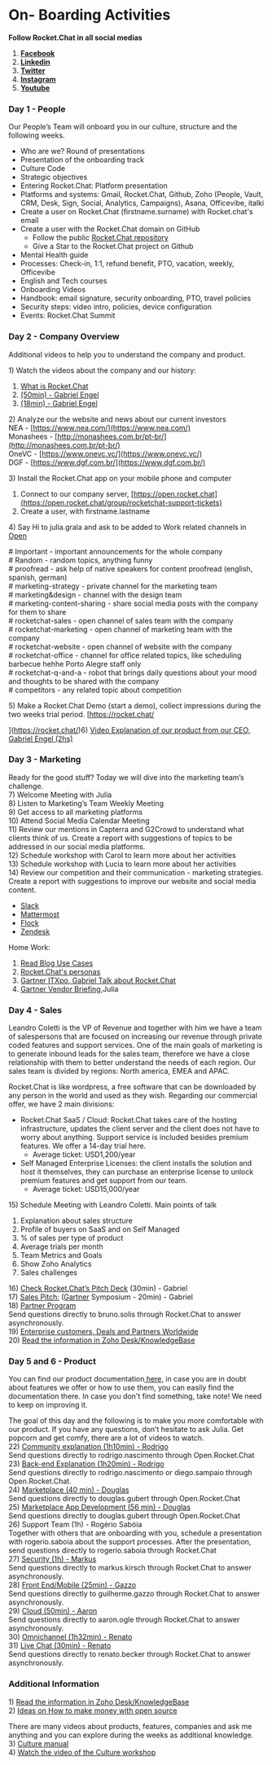# On- Boarding Activities

**Follow Rocket.Chat in all social medias**

1. [**Facebook**](https://www.facebook.com/RocketChatApp)
2. [**Linkedin**](https://www.linkedin.com/company/rocket-chat/)
3. [**Twitter**](https://twitter.com/rocketchat)
4. [**Instagram**](https://instagram.com/rocket.chat)
5. [**Youtube** ](https://www.youtube.com/channel/UCin9nv7mUjoqrRiwrzS5UVQ)

### **Day  1 - People** 

Our People’s Team will onboard you in our culture, structure and the following weeks. 

* Who are we? Round of presentations
* Presentation of the onboarding track
* Culture Code 
* Strategic objectives
* Entering Rocket.Chat: Platform presentation
* Platforms and systems: Gmail, Rocket.Chat, Github, Zoho \(People, Vault, CRM, Desk, Sign, Social, Analytics, Campaigns\), Asana, Officevibe, italki
* Create a user on Rocket.Chat \(firstname.surname\) with Rocket.chat's email
* Create a user with the Rocket.Chat domain on GitHub
  * Follow the public [Rocket.Chat repository](https://github.com/RocketChat/Rocket.Chat)
  * Give a Star to the Rocket.Chat project on Github
* Mental Health guide
* Processes: Check-in, 1:1, refund benefit, PTO, vacation, weekly, Officevibe
* English and Tech courses
* Onboarding Videos
* Handbook: email signature, security onboarding, PTO, travel policies
* Security steps: video intro, policies, device configuration
* Events: Rocket.Chat Summit

### **Day 2 -  Company Overview** 

Additional videos to help you to understand the company and product. 

1\) Watch the videos about the company and our history: 

1. [What is Rocket.Chat](https://drive.google.com/file/d/1wkYaaF0DQ7sKpzJtYs8dTxfkT4mIbMbu/view) 
2. [\(50min\) - Gabriel Engel](https://www.youtube.com/watch?v=hXG5R15Uc-E&t=2s)
3. [\(18min\) - Gabriel Engel](https://www.youtube.com/watch?v=HcnD5MdJLYM&t=16s)

2\) Analyze our the website and news about our current investors  
NEA - [https://www.nea.com/](https://www.nea.com/)  
Monashees - [http://monashees.com.br/pt-br/](http://monashees.com.br/pt-br/)  
OneVC - [https://www.onevc.vc/](https://www.onevc.vc/)  
DGF - [https://www.dgf.com.br/](https://www.dgf.com.br/)

3\) Install the Rocket.Chat app on your mobile phone and computer

1. Connect to our company server, [https://open.rocket.chat](https://open.rocket.chat/group/rocketchat-support-tickets)
2. Create a user, with firstname.lastname

4\) Say Hi to julia.grala and ask to be added to Work related channels in [Open](https://open.rocket.chat) 

\# Important - important announcements for the whole company  
\# Random - random topics, anything funny  
\# proofread - ask help of native speakers for content proofread \(english, spanish, german\)  
\# marketing-strategy - private channel for the marketing team  
\# marketing&design - channel with the design team   
\# marketing-content-sharing - share social media posts with the company for them to share  
\# rocketchat-sales - open channel of sales team with the company  
\# rocketchat-marketing - open channel of marketing team with the company  
\# rocketchat-website  - open channel of website with the company  
\# rocketchat-office - channel for office related topics, like scheduling barbecue hehhe Porto Alegre staff only  
\# rocketchat-q-and-a - robot that brings daily questions about your mood and thoughts to be shared with the company   
\# competitors - any related topic about competition

5\) Make a Rocket.Chat Demo \(start a demo\), collect impressions during the two weeks trial period. [https://rocket.chat/  
  
](https://rocket.chat/)6\) [Video Explanation of our product  from our CEO, Gabriel Engel \(2hs\) ](https://youtu.be/OtH691rD3n4)

### Day 3 - Marketing 

Ready for the good stuff? Today we will dive into the marketing team’s challenge.   
7\) Welcome Meeting with Julia  
8\) Listen to Marketing’s Team Weekly Meeting  
9\) Get access to all marketing platforms   
10\) Attend Social Media Calendar Meeting  
11\) Review our mentions in Capterra and G2Crowd to understand what clients think of us. Create a report with suggestions of topics to be addressed in our social media platforms.   
12\) Schedule workshop  with Carol to learn more about her activities   
13\) Schedule workshop  with Lucia to learn more about her activities  
14\) Review our competition and their communication - marketing strategies. Create a report with suggestions to improve our website and social media content.  

* [Slack ](https://slack.com/)
* [Mattermost ](https://mattermost.com/)
* [Flock](https://flock.com)
* [Zendesk](https://www.zendesk.com/)

Home Work: 

1. [Read Blog Use Cases](https://rocket.chat/category/case-studies/)
2. [Rocket.Chat's personas](https://drive.google.com/file/d/10ECBIcHgSfaX0FMEXmb3Chi2uqaIMUPK/view?usp=sharing)
3. [Gartner ITXpo, Gabriel Talk about Rocket.Chat](https://www.youtube.com/watch?v=QoJpytuMhrA&t=295s)
4. [Gartner Vendor Briefing](https://www.youtube.com/watch?v=89E3ALQ6Y7w&feature=youtu.be),Julia

### **Day 4 - Sales**

Leandro Coletti is the VP of Revenue and together with him we have a team of salespersons that are focused on increasing our revenue through private coded features and support services. One of the main goals of marketing is to generate inbound leads for the sales team, therefore we have a close relationship with them to better understand the needs of each region. Our sales team is divided by regions: North america, EMEA and APAC. 

Rocket.Chat is like wordpress, a free software that can be downloaded by any person in the world and used as they wish. Regarding our commercial offer, we have 2 main divisions:

* Rocket.Chat SaaS / Cloud: Rocket.Chat takes care of the hosting infrastructure, updates the client server and the client does not have to worry about anything. Support service is included besides premium features. We offer a 14-day trial here. 
  * Average ticket: USD1,200/year
* Self Managed Enterprise Licenses: the client installs the solution and host it themselves, they can purchase an enterprise license to unlock premium features and get support from our team.
  * Average ticket: USD15,000/year 

15\) Schedule Meeting with Leandro Coletti. Main points of talk

1. Explanation about sales structure
2. Profile of buyers on SaaS and on Self Managed
3. % of sales per type of product
4. Average trials per month 
5. Team Metrics and Goals
6. Show Zoho Analytics
7. Sales challenges

16\) [Check Rocket.Chat’s Pitch Deck](https://youtu.be/BEtWZ56FbWM) \(30min\) - Gabriel  
17\) [Sales Pitch:](https://youtu.be/QoJpytuMhrA) \([Gartner](https://www.gartner.com/en) Symposium - 20min\) - Gabriel  
18\) [Partner Program](https://docs.google.com/presentation/d/1APDkXqGIN_2PxVg3B-uVm4M-9Tq9Qkr5x43M4ousiMo/edit?usp=sharing)  
Send questions directly to bruno.solis through Rocket.Chat to answer asynchronously.  
19\) [Enterprise customers, Deals and Partners Worldwide  
](https://www.google.com/maps/d/u/0/edit?mid=1EaMrI1-Fa3Wccdh13JCCJ3_EEUXG13uh&ll=39.69403918637705%2C0&z=2)20\) [Read the information in Zoho Desk/KnowledgeBase](https://desk.rocket.chat/support/rocketchat/ShowHomePage.do#Solutions)

### Day 5 and 6 - Product 

You can find our product documentation[ here,](https://rocket.chat/docs/) in case you are in doubt about features we offer or how to use them, you can easily find the documentation there. In case you don't find something, take note! We need to keep on improving it.

The goal of this day and the following is to make you more comfortable with our product. If you have any questions, don’t hesitate to ask Julia. Get popcorn and get comfy, there are a lot of videos to watch.   
22\) [Community explanation \(1h10min\) - Rodrigo](https://youtu.be/hOzxiRHGZKY)  
Send questions directly to rodrigo.nascimento through Open.Rocket.Chat  
23\) [Back-end Explanation \(1h20min\) - Rodrigo](https://youtu.be/FxojM-5EBaQ)  
Send questions directly to rodrigo.nascimento or diego.sampaio through Open.Rocket.Chat.  
24\) [Marketplace \(40 min\) - Douglas](https://www.youtube.com/watch?v=UsIwko-B4hI&t=908s)  
Send questions directly to douglas.gubert through Open.Rocket.Chat   
25\) [Marketplace App Development \(56 min\) - Douglas](https://www.youtube.com/watch?v=PaFPeD6QG9k&t=4s)  
Send questions directly to douglas.gubert through Open.Rocket.Chat  
26\) Support Team \(1h\) - Rogério Sabóia  
Together with others that are onboarding with you, schedule a presentation with rogerio.saboia about the support processes. After the presentation, send questions directly to rogerio.saboia through Rocket.Chat   
27\) [Security \(1h\) - Markus](https://youtu.be/geKotW_JsNo)  
Send questions directly to markus.kirsch through Rocket.Chat to answer asynchronously.  
28\) [Front End/Mobile \(25min\) - Gazzo](https://drive.google.com/file/d/1BpOT1z5JYjfRb5adRSnUu5bxYRsapzZi/view)  
Send questions directly to guilherme.gazzo through Rocket.Chat to answer asynchronously.  
29\) [Cloud \(50min\) - Aaron](https://youtu.be/iVeAS1EY99k)  
Send questions directly to aaron.ogle through Rocket.Chat to answer asynchronously.  
30\) [Omnichannel \(1h32min\) - Renato](https://youtu.be/9biI2J2oUnc)  
31\) [Live Chat \(30min\) - Renato](https://www.youtube.com/watch?v=-C_k1sRFV9g&t=1272s)  
Send questions directly to renato.becker through Rocket.Chat to answer asynchronously.

### **Additional Information**

1\) [Read the information in Zoho Desk/KnowledgeBase](https://desk.rocket.chat/support/rocketchat/ShowHomePage.do#Solutions)  
2\) [Ideas on How to make money with open source ](https://www.cio.com/article/3178621/how-to-make-money-from-open-source-software.html)

There are many videos about products, features, companies and ask me anything and you can explore during the weeks as additional knowledge.  
3\) [Culture manual](https://docs.google.com/presentation/d/1RxxZk7briP2b1NncK2IpHQYSuPQCrlWoOv7EcC0yHtE/edit?usp=sharing)  
4\) [Watch the video of the Culture workshop](https://drive.google.com/file/d/1kI8e2hnCxfyySl7GjleWAe6ib3xOhag0/view?usp=sharing)  


